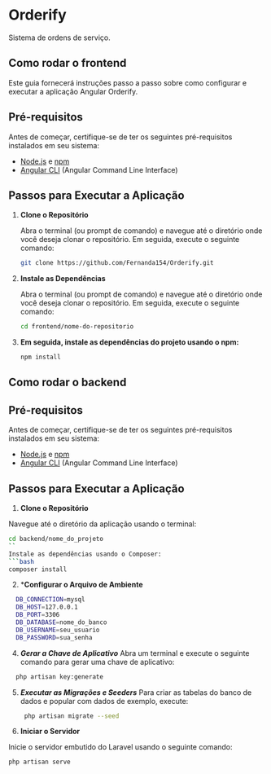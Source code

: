 # Orderify
Sistema de ordens de serviço.

## Como rodar o frontend

Este guia fornecerá instruções passo a passo sobre como configurar e executar a aplicação Angular Orderify.

## Pré-requisitos

Antes de começar, certifique-se de ter os seguintes pré-requisitos instalados em seu sistema:

- [Node.js](https://nodejs.org/) e [npm](https://www.npmjs.com/)
- [Angular CLI](https://angular.io/cli) (Angular Command Line Interface)

## Passos para Executar a Aplicação

1. **Clone o Repositório**

   Abra o terminal (ou prompt de comando) e navegue até o diretório onde você deseja clonar o repositório. Em seguida, execute o seguinte comando:

   ```bash
   git clone https://github.com/Fernanda154/Orderify.git

2. **Instale as Dependências**

   Abra o terminal (ou prompt de comando) e navegue até o diretório onde você deseja clonar o repositório. Em seguida, execute o seguinte comando:

   ```bash
   cd frontend/nome-do-repositorio
   
3. **Em seguida, instale as dependências do projeto usando o npm:** 
    ```bash
   npm install
    
## Como rodar o backend

## Pré-requisitos

Antes de começar, certifique-se de ter os seguintes pré-requisitos instalados em seu sistema:

- [Node.js](https://nodejs.org/) e [npm](https://www.npmjs.com/)
- [Angular CLI](https://angular.io/cli) (Angular Command Line Interface)

## Passos para Executar a Aplicação

1. **Clone o Repositório**

  Navegue até o diretório da aplicação usando o terminal: 
  ```bash
  cd backend/nome_do_projeto
``
 Instale as dependências usando o Composer:
 ```bash
  composer install
  ```
2. ***Configurar o Arquivo de Ambiente**
```bash
  DB_CONNECTION=mysql
  DB_HOST=127.0.0.1
  DB_PORT=3306
  DB_DATABASE=nome_do_banco
  DB_USERNAME=seu_usuario
  DB_PASSWORD=sua_senha
```
4. ***Gerar a Chave de Aplicativo***
  Abra um terminal e execute o seguinte comando para gerar uma chave de aplicativo:
  ```bash
    php artisan key:generate
  ```
5. ***Executar as Migrações e Seeders***
   Para criar as tabelas do banco de dados e popular com dados de exemplo, execute:
   ```bash
    php artisan migrate --seed
   ```

6. **Iniciar o Servidor**

Inicie o servidor embutido do Laravel usando o seguinte comando:
  ```bash 
  php artisan serve
```



